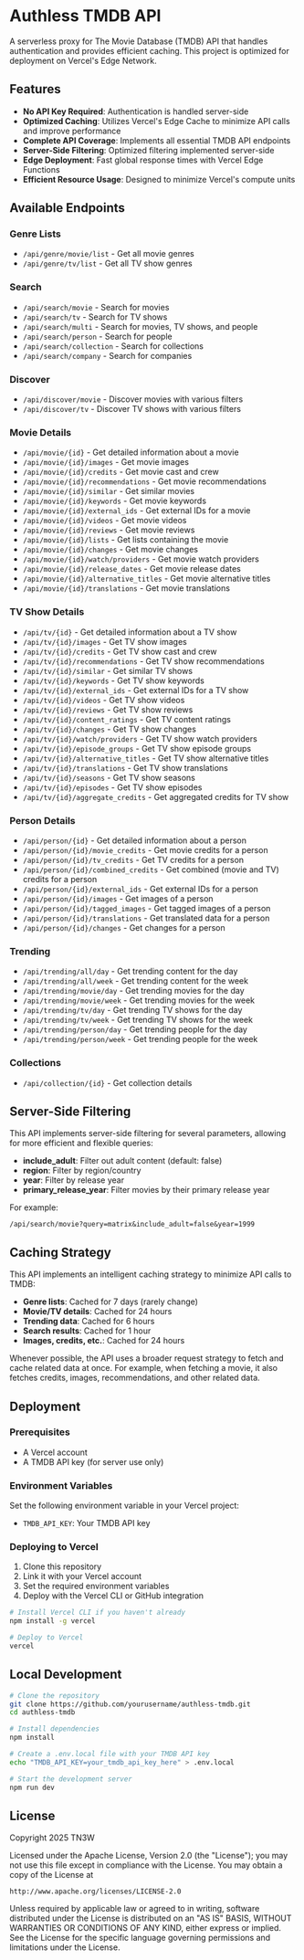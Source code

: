 # Authless TMDB API

A serverless proxy for The Movie Database (TMDB) API that handles authentication and provides efficient caching. This project is optimized for deployment on Vercel's Edge Network.

## Features

- **No API Key Required**: Authentication is handled server-side
- **Optimized Caching**: Utilizes Vercel's Edge Cache to minimize API calls and improve performance
- **Complete API Coverage**: Implements all essential TMDB API endpoints
- **Server-Side Filtering**: Optimized filtering implemented server-side
- **Edge Deployment**: Fast global response times with Vercel Edge Functions
- **Efficient Resource Usage**: Designed to minimize Vercel's compute units

## Available Endpoints

### Genre Lists
- `/api/genre/movie/list` - Get all movie genres
- `/api/genre/tv/list` - Get all TV show genres

### Search
- `/api/search/movie` - Search for movies
- `/api/search/tv` - Search for TV shows
- `/api/search/multi` - Search for movies, TV shows, and people
- `/api/search/person` - Search for people
- `/api/search/collection` - Search for collections
- `/api/search/company` - Search for companies

### Discover
- `/api/discover/movie` - Discover movies with various filters
- `/api/discover/tv` - Discover TV shows with various filters

### Movie Details
- `/api/movie/{id}` - Get detailed information about a movie
- `/api/movie/{id}/images` - Get movie images
- `/api/movie/{id}/credits` - Get movie cast and crew
- `/api/movie/{id}/recommendations` - Get movie recommendations
- `/api/movie/{id}/similar` - Get similar movies
- `/api/movie/{id}/keywords` - Get movie keywords
- `/api/movie/{id}/external_ids` - Get external IDs for a movie
- `/api/movie/{id}/videos` - Get movie videos
- `/api/movie/{id}/reviews` - Get movie reviews
- `/api/movie/{id}/lists` - Get lists containing the movie
- `/api/movie/{id}/changes` - Get movie changes
- `/api/movie/{id}/watch/providers` - Get movie watch providers
- `/api/movie/{id}/release_dates` - Get movie release dates
- `/api/movie/{id}/alternative_titles` - Get movie alternative titles
- `/api/movie/{id}/translations` - Get movie translations

### TV Show Details
- `/api/tv/{id}` - Get detailed information about a TV show
- `/api/tv/{id}/images` - Get TV show images
- `/api/tv/{id}/credits` - Get TV show cast and crew
- `/api/tv/{id}/recommendations` - Get TV show recommendations
- `/api/tv/{id}/similar` - Get similar TV shows
- `/api/tv/{id}/keywords` - Get TV show keywords
- `/api/tv/{id}/external_ids` - Get external IDs for a TV show
- `/api/tv/{id}/videos` - Get TV show videos
- `/api/tv/{id}/reviews` - Get TV show reviews
- `/api/tv/{id}/content_ratings` - Get TV content ratings
- `/api/tv/{id}/changes` - Get TV show changes
- `/api/tv/{id}/watch/providers` - Get TV show watch providers
- `/api/tv/{id}/episode_groups` - Get TV show episode groups
- `/api/tv/{id}/alternative_titles` - Get TV show alternative titles
- `/api/tv/{id}/translations` - Get TV show translations
- `/api/tv/{id}/seasons` - Get TV show seasons
- `/api/tv/{id}/episodes` - Get TV show episodes
- `/api/tv/{id}/aggregate_credits` - Get aggregated credits for TV show

### Person Details
- `/api/person/{id}` - Get detailed information about a person
- `/api/person/{id}/movie_credits` - Get movie credits for a person
- `/api/person/{id}/tv_credits` - Get TV credits for a person
- `/api/person/{id}/combined_credits` - Get combined (movie and TV) credits for a person
- `/api/person/{id}/external_ids` - Get external IDs for a person
- `/api/person/{id}/images` - Get images of a person
- `/api/person/{id}/tagged_images` - Get tagged images of a person
- `/api/person/{id}/translations` - Get translated data for a person
- `/api/person/{id}/changes` - Get changes for a person

### Trending
- `/api/trending/all/day` - Get trending content for the day
- `/api/trending/all/week` - Get trending content for the week
- `/api/trending/movie/day` - Get trending movies for the day
- `/api/trending/movie/week` - Get trending movies for the week
- `/api/trending/tv/day` - Get trending TV shows for the day
- `/api/trending/tv/week` - Get trending TV shows for the week
- `/api/trending/person/day` - Get trending people for the day
- `/api/trending/person/week` - Get trending people for the week

### Collections
- `/api/collection/{id}` - Get collection details

## Server-Side Filtering

This API implements server-side filtering for several parameters, allowing for more efficient and flexible queries:

- **include_adult**: Filter out adult content (default: false)
- **region**: Filter by region/country
- **year**: Filter by release year
- **primary_release_year**: Filter movies by their primary release year

For example:
```
/api/search/movie?query=matrix&include_adult=false&year=1999
```

## Caching Strategy

This API implements an intelligent caching strategy to minimize API calls to TMDB:

- **Genre lists**: Cached for 7 days (rarely change)
- **Movie/TV details**: Cached for 24 hours
- **Trending data**: Cached for 6 hours
- **Search results**: Cached for 1 hour
- **Images, credits, etc.**: Cached for 24 hours

Whenever possible, the API uses a broader request strategy to fetch and cache related data at once. For example, when fetching a movie, it also fetches credits, images, recommendations, and other related data.

## Deployment

### Prerequisites

- A Vercel account
- A TMDB API key (for server use only)

### Environment Variables

Set the following environment variable in your Vercel project:

- `TMDB_API_KEY`: Your TMDB API key

### Deploying to Vercel

1. Clone this repository
2. Link it with your Vercel account
3. Set the required environment variables
4. Deploy with the Vercel CLI or GitHub integration

```bash
# Install Vercel CLI if you haven't already
npm install -g vercel

# Deploy to Vercel
vercel
```

## Local Development

```bash
# Clone the repository
git clone https://github.com/yourusername/authless-tmdb.git
cd authless-tmdb

# Install dependencies
npm install

# Create a .env.local file with your TMDB API key
echo "TMDB_API_KEY=your_tmdb_api_key_here" > .env.local

# Start the development server
npm run dev
```

## License

Copyright 2025 TN3W

Licensed under the Apache License, Version 2.0 (the "License");
you may not use this file except in compliance with the License.
You may obtain a copy of the License at

    http://www.apache.org/licenses/LICENSE-2.0

Unless required by applicable law or agreed to in writing, software
distributed under the License is distributed on an "AS IS" BASIS,
WITHOUT WARRANTIES OR CONDITIONS OF ANY KIND, either express or implied.
See the License for the specific language governing permissions and
limitations under the License.